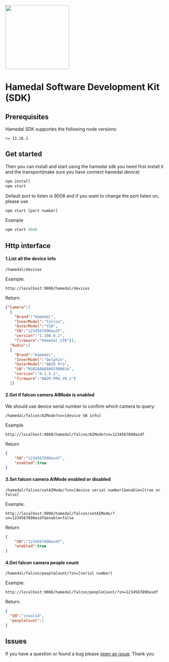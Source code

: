 <p>
  <a href="https://www.npmjs.com/package/@hamedal-falcon"></a>
</p>


<img class="hamedal-logo" width="200px" height="auto" src="https://cdn.shopify.com/s/files/1/0119/8424/0736/files/HAMEDAL_284bd7f1-ddb6-4bb0-b84d-b1ada2af7625_251x.png?v=1568187958" />

# Hamedal Software Development Kit (SDK)

## Prerequisites

Hamedal SDK supportes the following node versions:

    >= 12.16.1

## Get started
Then you can install and start using the hamedal sdk you need first install it and the transport(make sure you have connect hamedal device)
```javascript
npm install 
npm start
```
Default port to listen is 9008 and if you want to change the port listen on, please use
```javascript
npm start [port number]
```
Example
```javascript
npm start 4040
```
## Http interface

#### 1.List all the device info
```http request
/hamedal/devices
```
Example:
```http request
http://localhost:9008/hamedal/devices
```
Return:
```json
{"Camera":[
  {
    "Brand":"Hamedal",
    "InnerModel":"Falcon",
    "OuterModel":"V20",
    "SN":"1234567890asdf",
    "version":"1.100.0.2",
    "firmware":"Hamedal_V20"}],
  "Audio":[
  {
    "Brand":"Hamedal",
    "InnerModel":"Dolphin",
    "OuterModel":"AW20 Pro",
    "SN":"MJ02A8A88A91900016",
    "version":"0.1.5.2",
    "firmware":"AW20-PRO_V0.2"}
  ]}
```

#### 2.Get if falcon camera AIMode is enabled
We should use device serial number to confirm which camera to query:
```http request
/hamedal/falcon/AIMode?sn=[device SN info]
```
Example
```http request
http://localhost:9008/hamedal/falcon/AIMode?sn=1234567890asdf
```
Return
```json
{
    "SN":"1234567890asdf",
    "enabled":true
}
```

#### 3.Set falcon camera AIMode enabled or disabled
```http request
/hamedal/falcon/setAIMode/?sn=[device serial number]&enable=[true or false]
```
Example:
```http request
http://localhost:9008/hamedal/falcon/setAIMode/?sn=1234567890asdf&enable=false
```
Return
```json
{
    "SN":"1234567890asdf",
    "enabled":true
}
```

#### 4.Get falcon camera people count 
```http request
/hamedal/falcon/peopleCount/?sn=[serial number]
```
Example:
```http request
http://localhost:9008/hamedal/falcon/peopleCount/?sn=1234567890asdf
```
Return:
```json
{
  "SN":"invalid",
  "peopleCount":1
}
```

## Issues
If you have a question or found a bug please [open an issue](https://github.com/hamedal-sdk/issues). Thank you